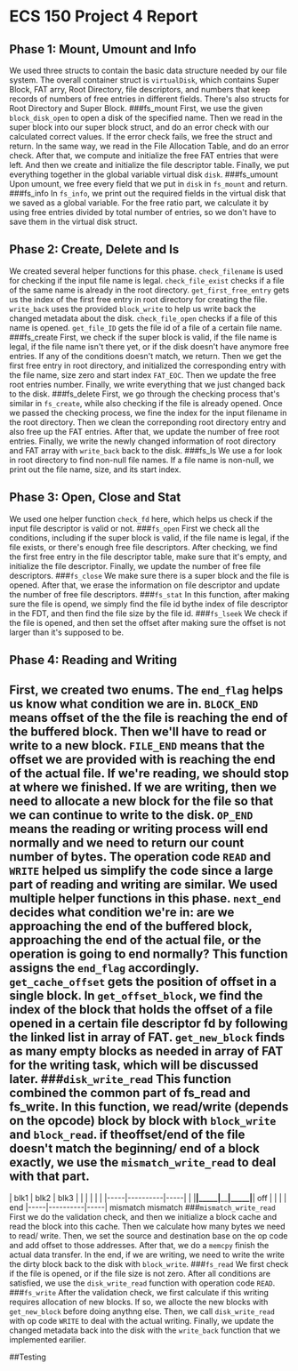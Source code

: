 # ECS 150 Project 4 Report

## Phase 1: Mount, Umount and Info
We used three structs to contain the basic data
structure needed by our file system. The overall
container struct is `virtualDisk`, which contains
Super Block, FAT arry, Root Directory, file 
descriptors, and numbers that keep records of
numbers of free entries in different fields.
There's also structs for Root Directory and
Super Block.
###fs_mount
First, we use the given `block_disk_open` to open
a disk of the specified name. Then we read in
the super block into our super block struct, and 
do an error check with our calculated correct
values. If the error check fails, we free the 
struct and return. In the same way, we read in
the File Allocation Table, and do an error check.
After that, we compute and initialize the free
FAT entries that were left. And then we create
and initialize the file descriptor table. 
Finally, we put everything together in the 
global variable virtual disk `disk`.
###fs_umount
Upon umount, we free every field that we put in
`disk` in `fs_mount` and return.
###fs_info
In `fs_info`, we print out the required fields
in the virtual disk that we saved as a global
variable. For the free ratio part, we calculate
it by using free entries divided by total number
of entries, so we don't have to save them in the
virtual disk struct.

## Phase 2: Create, Delete and ls
We created several helper functions for this 
phase. `check_filename` is used for checking
if the input file name is legal. `check_file_exist` 
checks if a file of the same name is already in
the root directory. `get_first_free_entry` gets
us the index of the first free entry in root 
directory for creating the file. `write_back`
uses the provided `block_write` to help us write
back the changed metadata about the disk.
`check_file_open` checks if a file of this name is
opened. `get_file_ID` gets the file id of a file
of a certain file name.
###fs_create
First, we check if the super block is valid, if the
file name is legal, if the file name isn't there yet,
or if the disk doesn't have anymore free entries. If
any of the conditions doesn't match, we return.
Then we get the first free entry in root directory,
and initialized the corresponding entry with the 
file name, size zero and start index `FAT_EOC`. 
Then we update the free root entries number. 
Finally, we write everything that we just changed 
back to the disk.
###fs_delete
First, we go through the checking process that's 
similar in `fs_create`, while also checking if
the file is already opened. Once we passed the 
checking process, we fine the index for the input
filename in the root directory. Then we clean the
correponding root directory entry and also free
up the FAT entries. After that, we update the 
number of free root entries. Finally, we write
the newly changed information of root directory
and FAT array with `write_back` back to the disk.
###fs_ls
We use a for look in root directory to find non-null
file names. If a file name is non-null, we print out
the file name, size, and its start index.

## Phase 3: Open, Close and Stat
We used one helper function `check_fd` here, which
helps us check if the input file descriptor is 
valid or not.
###`fs_open`
First we check all the conditions, including if the
super block is valid, if the file name is legal, if
the file exists, or there's enough free file 
descriptors. After checking, we find the first free
entry in the file descriptor table, make sure 
that it's empty, and initialize the file descriptor.
Finally, we update the number of free file 
descriptors.
###`fs_close`
We make sure there is a super block and the file is
opened. After that, we erase the information on 
file descriptor and update the number of free file
descriptors.
###`fs_stat`
In this function, after making sure the file is 
opend, we simply find the file id bythe index 
of file descriptor in the FDT, and then find 
the file size by the file id.
###`fs_lseek`
We check if the file is opened, and then set the
offset after making sure the offset is not larger
than it's supposed to be.

## Phase 4: Reading and Writing
First, we created two enums. The `end_flag` helps
us know what condition we are in. `BLOCK_END`
means offset of the the file is reaching the end
of the buffered block. Then we'll have to read or
write to a new block. `FILE_END` means that the
offset we are provided with is reaching the end
of the actual file. If we're reading, we should
stop at where we finished. If we are writing, 
then we need to allocate a new block for the file
so that we can continue to write to the disk.
`OP_END` means the reading or writing process
will end normally and we need to return our
count number of bytes.
The operation code `READ` and `WRITE` helped us
simplify the code since a large part of reading
 and writing are similar.
We used multiple helper functions in this phase.
`next_end` decides what condition we're in: are
we approaching the end of the buffered block,
approaching the end of the actual file, or the
operation is going to end normally? This function
assigns the `end_flag` accordingly.
`get_cache_offset` gets the position of offset
in a single block.
In `get_offset_block`, we find the index of the
block that holds the offset of a file opened in 
a certain file descriptor fd by following the 
linked list in array of FAT.
`get_new_block` finds as many empty blocks as 
needed in array of FAT for the writing task, 
which will be discussed later.
###`disk_write_read`
This function combined the common part of fs_read
and fs_write. In this function, we read/write
(depends on the opcode) block by block with 
`block_write` and `block_read`. if theoffset/end 
of the file doesn't match the beginning/
end of a block exactly, we use the 
`mismatch_write_read` to deal with that part.
----------------------------------
|   blk1   |   blk2   |    blk3  |
|          |          |          |
|	 |-----|----------|-----|    |
|____|_____|__________|_____|____|
 off |     |          |     |  end
     |-----|----------|-----|
     mismatch          mismatch
###`mismatch_write_read`
First we do the validation check, and then we
initialize a block cache and read the block into
this cache. Then we calculate how many bytes
we need to read/ write. Then, we set the source and
destination base on the op code and add offset to
those addresses. After that, we do a `memcpy` finish
the actual data transfer. In the end, if we are 
writing, we need to write the write the dirty block
back to the disk with `block_write`.
###`fs_read`
We first check if the file is opened, or if the
file size is not zero. After all conditions are
satisfied, we use the `disk_write_read` function
with operation code `READ`.
###`fs_write`
After the validation check, we first calculate 
if this writing requires allocation of new blocks.
If so, we allocte the new blocks with 
`get_new_block` before doing anythng else. Then,
we call `disk_write_read` with op code `WRITE`
to deal with the actual writing. Finally, we update
the changed metadata back into the disk with the 
`write_back` function that we implemented earilier.

##Testing

